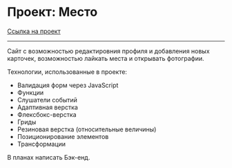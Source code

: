 # Проект: Место

[Ссылка на проект](https://timofeykafanov.github.io/mesto/)

------

Сайт с возможностью редактировния профиля и добавления новых карточек, возможностью лайкать места и открывать фотографии.

Технологии, использованные в проекте:
* Валидация форм через JavaScript
* Функции
* Слушатели событий
* Адаптивная верстка
* Флексбокс-верстка
* Гриды
* Резиновая верстка (относительные величины)
* Позиционирование элементов
* Трансформации

В планах написать Бэк-енд.

